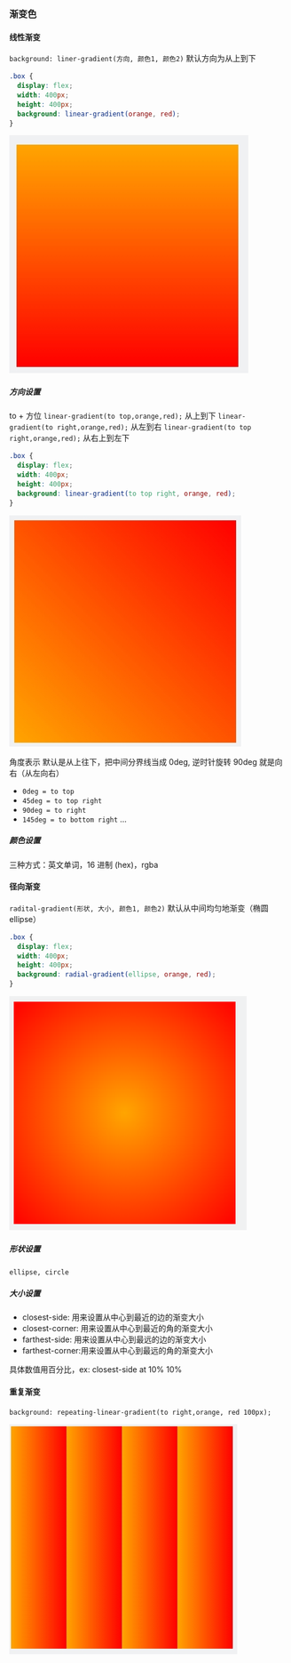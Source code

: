 ### 渐变色

#### 线性渐变

`background: liner-gradient(方向, 颜色1, 颜色2)`
默认方向为从上到下

```css
.box {
  display: flex;
  width: 400px;
  height: 400px;
  background: linear-gradient(orange, red);
}
```

![css1-1](..\assets\css1-1.png)

##### 方向设置

to + 方位
`linear-gradient(to top,orange,red);` 从上到下
`linear-gradient(to right,orange,red);` 从左到右
`linear-gradient(to top right,orange,red);` 从右上到左下

```css
.box {
  display: flex;
  width: 400px;
  height: 400px;
  background: linear-gradient(to top right, orange, red);
}
```

![css1-2](..\assets\css1-2.png)

角度表示
默认是从上往下，把中间分界线当成 0deg, 逆时针旋转 90deg 就是向右（从左向右）

- `0deg = to top`
- `45deg = to top right`
- `90deg = to right`
- `145deg = to bottom right`
  ...

##### 颜色设置

三种方式：英文单词，16 进制 (hex)，rgba

#### 径向渐变

`radital-gradient(形状, 大小, 颜色1, 颜色2)`
默认从中间均匀地渐变（椭圆 ellipse）

```css
.box {
  display: flex;
  width: 400px;
  height: 400px;
  background: radial-gradient(ellipse, orange, red);
}
```

![css1-3](..\assets\css1-3.png)

##### 形状设置

`ellipse, circle`

##### 大小设置

- closest-side: 用来设置从中心到最近的边的渐变大小
- closest-corner: 用来设置从中心到最近的角的渐变大小
- farthest-side: 用来设置从中心到最远的边的渐变大小
- farthest-corner:用来设置从中心到最远的角的渐变大小

具体数值用百分比，ex: closest-side at 10% 10%

#### 重复渐变

`background: repeating-linear-gradient(to right,orange, red 100px);`

![css1-4](..\assets\css1-4.png)